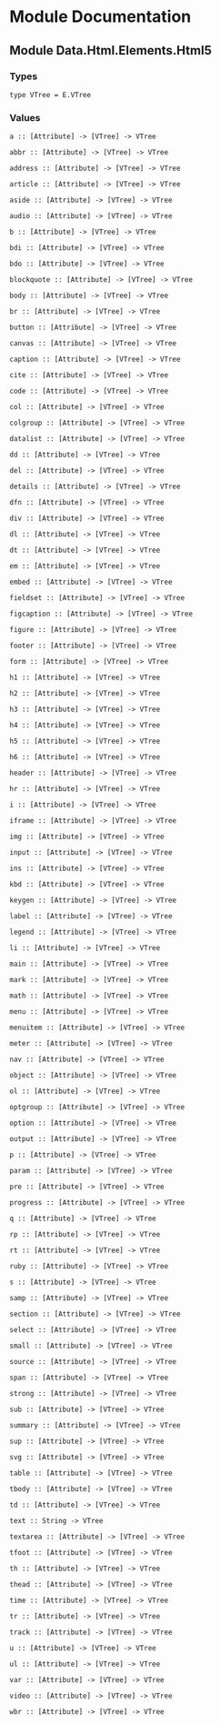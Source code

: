 # Module Documentation

## Module Data.Html.Elements.Html5

### Types

    type VTree = E.VTree


### Values

    a :: [Attribute] -> [VTree] -> VTree

    abbr :: [Attribute] -> [VTree] -> VTree

    address :: [Attribute] -> [VTree] -> VTree

    article :: [Attribute] -> [VTree] -> VTree

    aside :: [Attribute] -> [VTree] -> VTree

    audio :: [Attribute] -> [VTree] -> VTree

    b :: [Attribute] -> [VTree] -> VTree

    bdi :: [Attribute] -> [VTree] -> VTree

    bdo :: [Attribute] -> [VTree] -> VTree

    blockquote :: [Attribute] -> [VTree] -> VTree

    body :: [Attribute] -> [VTree] -> VTree

    br :: [Attribute] -> [VTree] -> VTree

    button :: [Attribute] -> [VTree] -> VTree

    canvas :: [Attribute] -> [VTree] -> VTree

    caption :: [Attribute] -> [VTree] -> VTree

    cite :: [Attribute] -> [VTree] -> VTree

    code :: [Attribute] -> [VTree] -> VTree

    col :: [Attribute] -> [VTree] -> VTree

    colgroup :: [Attribute] -> [VTree] -> VTree

    datalist :: [Attribute] -> [VTree] -> VTree

    dd :: [Attribute] -> [VTree] -> VTree

    del :: [Attribute] -> [VTree] -> VTree

    details :: [Attribute] -> [VTree] -> VTree

    dfn :: [Attribute] -> [VTree] -> VTree

    div :: [Attribute] -> [VTree] -> VTree

    dl :: [Attribute] -> [VTree] -> VTree

    dt :: [Attribute] -> [VTree] -> VTree

    em :: [Attribute] -> [VTree] -> VTree

    embed :: [Attribute] -> [VTree] -> VTree

    fieldset :: [Attribute] -> [VTree] -> VTree

    figcaption :: [Attribute] -> [VTree] -> VTree

    figure :: [Attribute] -> [VTree] -> VTree

    footer :: [Attribute] -> [VTree] -> VTree

    form :: [Attribute] -> [VTree] -> VTree

    h1 :: [Attribute] -> [VTree] -> VTree

    h2 :: [Attribute] -> [VTree] -> VTree

    h3 :: [Attribute] -> [VTree] -> VTree

    h4 :: [Attribute] -> [VTree] -> VTree

    h5 :: [Attribute] -> [VTree] -> VTree

    h6 :: [Attribute] -> [VTree] -> VTree

    header :: [Attribute] -> [VTree] -> VTree

    hr :: [Attribute] -> [VTree] -> VTree

    i :: [Attribute] -> [VTree] -> VTree

    iframe :: [Attribute] -> [VTree] -> VTree

    img :: [Attribute] -> [VTree] -> VTree

    input :: [Attribute] -> [VTree] -> VTree

    ins :: [Attribute] -> [VTree] -> VTree

    kbd :: [Attribute] -> [VTree] -> VTree

    keygen :: [Attribute] -> [VTree] -> VTree

    label :: [Attribute] -> [VTree] -> VTree

    legend :: [Attribute] -> [VTree] -> VTree

    li :: [Attribute] -> [VTree] -> VTree

    main :: [Attribute] -> [VTree] -> VTree

    mark :: [Attribute] -> [VTree] -> VTree

    math :: [Attribute] -> [VTree] -> VTree

    menu :: [Attribute] -> [VTree] -> VTree

    menuitem :: [Attribute] -> [VTree] -> VTree

    meter :: [Attribute] -> [VTree] -> VTree

    nav :: [Attribute] -> [VTree] -> VTree

    object :: [Attribute] -> [VTree] -> VTree

    ol :: [Attribute] -> [VTree] -> VTree

    optgroup :: [Attribute] -> [VTree] -> VTree

    option :: [Attribute] -> [VTree] -> VTree

    output :: [Attribute] -> [VTree] -> VTree

    p :: [Attribute] -> [VTree] -> VTree

    param :: [Attribute] -> [VTree] -> VTree

    pre :: [Attribute] -> [VTree] -> VTree

    progress :: [Attribute] -> [VTree] -> VTree

    q :: [Attribute] -> [VTree] -> VTree

    rp :: [Attribute] -> [VTree] -> VTree

    rt :: [Attribute] -> [VTree] -> VTree

    ruby :: [Attribute] -> [VTree] -> VTree

    s :: [Attribute] -> [VTree] -> VTree

    samp :: [Attribute] -> [VTree] -> VTree

    section :: [Attribute] -> [VTree] -> VTree

    select :: [Attribute] -> [VTree] -> VTree

    small :: [Attribute] -> [VTree] -> VTree

    source :: [Attribute] -> [VTree] -> VTree

    span :: [Attribute] -> [VTree] -> VTree

    strong :: [Attribute] -> [VTree] -> VTree

    sub :: [Attribute] -> [VTree] -> VTree

    summary :: [Attribute] -> [VTree] -> VTree

    sup :: [Attribute] -> [VTree] -> VTree

    svg :: [Attribute] -> [VTree] -> VTree

    table :: [Attribute] -> [VTree] -> VTree

    tbody :: [Attribute] -> [VTree] -> VTree

    td :: [Attribute] -> [VTree] -> VTree

    text :: String -> VTree

    textarea :: [Attribute] -> [VTree] -> VTree

    tfoot :: [Attribute] -> [VTree] -> VTree

    th :: [Attribute] -> [VTree] -> VTree

    thead :: [Attribute] -> [VTree] -> VTree

    time :: [Attribute] -> [VTree] -> VTree

    tr :: [Attribute] -> [VTree] -> VTree

    track :: [Attribute] -> [VTree] -> VTree

    u :: [Attribute] -> [VTree] -> VTree

    ul :: [Attribute] -> [VTree] -> VTree

    var :: [Attribute] -> [VTree] -> VTree

    video :: [Attribute] -> [VTree] -> VTree

    wbr :: [Attribute] -> [VTree] -> VTree



